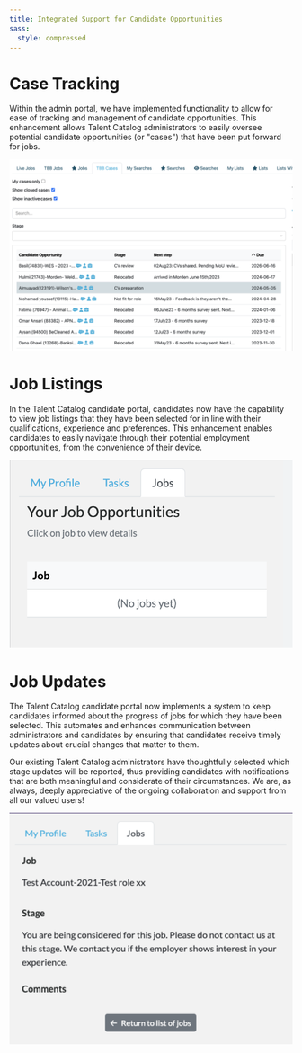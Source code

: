 ```yaml
---
title: Integrated Support for Candidate Opportunities
sass:
  style: compressed
---
```


# Case Tracking

Within the admin portal, we have implemented functionality to allow for ease of tracking and management of candidate 
opportunities. This enhancement allows Talent Catalog administrators to easily oversee potential candidate 
opportunities (or "cases") that have been put forward for jobs.

<div class="card-image-container">
  <img src="./../assets/images/v210/CandidateOpportunities.png" alt="Job Opportunity Cases" class="card-image">
</div>

# Job Listings

In the Talent Catalog candidate portal, candidates now have the capability to view job listings that they have been 
selected for in line with their qualifications, experience and preferences. This enhancement enables candidates to 
easily navigate through their potential employment opportunities, from the convenience of their device.

<div class="card-image-container">
  <img src="./../assets/images/v210/JobListings.png" alt="Candidate Job Listings" class="card-image">
</div>

# Job Updates

The Talent Catalog candidate portal now implements a system to keep candidates informed about the progress of jobs for 
which they have been selected. This automates and enhances communication between administrators and candidates by 
ensuring that candidates receive timely updates about crucial changes that matter to them. 

Our existing Talent Catalog administrators have thoughtfully selected which stage updates will be reported, thus
providing candidates with notifications that are both meaningful and considerate of their circumstances. We are, as
always, deeply appreciative of the ongoing collaboration and support from all our valued users!

<div class="card-image-container">
  <img src="./../assets/images/v210/JobStageUpdates.png" alt="Candidate Job Stage Updates" class="card-image">
</div>
